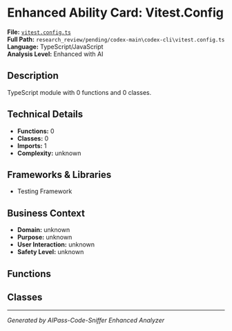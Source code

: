 # Enhanced Ability Card: Vitest.Config

**File:** [`vitest.config.ts`](file:///research_review/pending/codex-main\codex-cli\vitest.config.ts)  
**Full Path:** `research_review/pending/codex-main\codex-cli\vitest.config.ts`  
**Language:** TypeScript/JavaScript  
**Analysis Level:** Enhanced with AI

## Description

TypeScript module with 0 functions and 0 classes.

## Technical Details

- **Functions:** 0
- **Classes:** 0
- **Imports:** 1
- **Complexity:** unknown


## Frameworks & Libraries

- Testing Framework



## Business Context

- **Domain:** unknown
- **Purpose:** unknown
- **User Interaction:** unknown
- **Safety Level:** unknown






## Functions



## Classes



---
*Generated by AIPass-Code-Sniffer Enhanced Analyzer*
